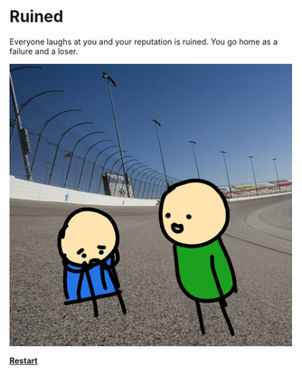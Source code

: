 # Ruined  
Everyone laughs at you and your reputation is ruined. You go home as a failure and a loser.  

![reputation-ruin.png](../pictures/reputation-ruin.png)  

[**Restart**](../arrive-at-race.md)